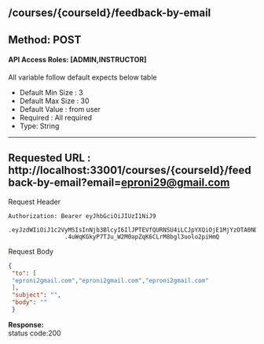 
##  /courses/{courseId}/feedback-by-email

## Method: POST
#### API Access Roles: [ADMIN,INSTRUCTOR]
All variable follow  default expects below table
* Default Min Size : 3
* Default Max Size : 30
* Default Value : from user
* Required : All required
* Type: String


---
Requested URL : http://localhost:33001/courses/{courseId}/feedback-by-email?email=eproni29@gmail.com<br>
---
Request Header
```
Authorization: Bearer eyJhbGciOiJIUzI1NiJ9
                .eyJzdWIiOiJ1c2VyMSIsInNjb3BlcyI6IlJPTEVfQURNSU4iLCJpYXQiOjE1MjYzOTA0NDMsImV4cCI6MTUyNjQwODQ0M30
                .4uWqKGkyP7TJu_W2M0apZqK6CLrM8bgl3uolo2piHmQ
```
Request Body
```json
{
 "to": [
 "eproni2gmail.com","eproni2gmail.com","eproni2gmail.com"
 ],
 "subject": "",
 "body": ""
 }
```
**Response:** <br>
status code:200

